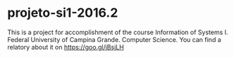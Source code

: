 # projeto-si1-2016.2

This is a project for accomplishment of the course Information of Systems I.
Federal University of Campina Grande.
Computer Science.
You can find a relatory about it on https://goo.gl/jBsjLH


